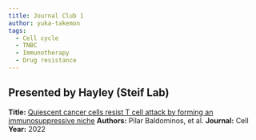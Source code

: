 ```yaml
---
title: Journal Club 1
author: yuka-takemon
tags:
  - Cell cycle
  - TNBC
  - Immunotherapy 
  - Drug resistance
---
```


## Presented by Hayley (Steif Lab)
**Title:** [Quiescent cancer cells resist T cell attack by forming an immunosuppressive niche](https://doi.org/10.1016/j.cell.2022.03.033)
**Authors:** Pilar Baldominos, et al. 
**Journal:** Cell
**Year:** 2022